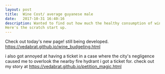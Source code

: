 ```yaml
---
layout: post
title:  Wine Cost/ average guyanese male
date:   2017-10-31 16:40:16
description: Wanted to find out how much the healthy consumption of wine should be regularly and how much i would spend over my life if i did take on this habit healthily.
Here's the scratch start up.
---
```


Check out today's new page! still being developed.
https://vedabrat.github.io/wine_budgeting.html



i also got annoyed at having a ticket in a case where the city's negligence caused me to overlook the nearby fire hydrant i got a ticket for.
check out my story at https://vedabrat.github.io/petition_magic.html
